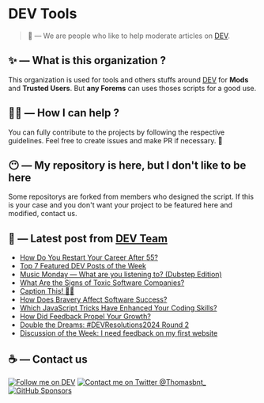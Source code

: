 # DEV Tools

> 🔧 — We are people who like to help moderate articles on [DEV](https://dev.to).

## ✨ — What is this organization ?

This organization is used for tools and others stuffs around [DEV](https://dev.to) for **Mods** and **Trusted Users**. But __any Forems__ can uses thoses scripts for a good use.


## 💪🏼 — How I can help ?

You can fully contribute to the projects by following the respective guidelines. Feel free to create issues and make PR if necessary. 🎉

## 😶 — My repository is here, but I don't like to be here

Some repositorys are forked from members who designed the script. If this is your case and you don't want your project to be featured here and modified, contact us.

## 📝 — Latest post from [DEV Team](https://dev.to/devteam)

<!-- BLOG-POST-LIST:START -->
- [How Do You Restart Your Career After 55?](https://dev.to/devteam/how-do-you-restart-your-career-after-55-doe)
- [Top 7 Featured DEV Posts of the Week](https://dev.to/devteam/top-7-featured-dev-posts-of-the-week-5bei)
- [Music Monday — What are you listening to? &lpar;Dubstep Edition&rpar;](https://dev.to/devteam/music-monday-what-are-you-listening-to-dubstep-edition-195m)
- [What Are the Signs of Toxic Software Companies?](https://dev.to/devteam/what-are-the-signs-of-toxic-software-companies-2icg)
- [Caption This! 🤔💭](https://dev.to/devteam/caption-this-4k8i)
- [How Does Bravery Affect Software Success?](https://dev.to/devteam/how-does-bravery-affect-software-success-44p6)
- [Which JavaScript Tricks Have Enhanced Your Coding Skills?](https://dev.to/devteam/which-javascript-tricks-have-enhanced-your-coding-skills-5g54)
- [How Did Feedback Propel Your Growth?](https://dev.to/devteam/how-did-feedback-propel-your-growth-4e5l)
- [Double the Dreams: #DEVResolutions2024 Round 2](https://dev.to/devteam/double-the-dreams-devresolutions2024-round-2-2dnk)
- [Discussion of the Week: I need feedback on my first website](https://dev.to/devteam/discussion-of-the-week-i-need-feedback-on-my-first-website-26jh)
<!-- BLOG-POST-LIST:END -->


## ☕ — Contact us

[![Follow me on DEV](https://img.shields.io/badge/dev.to-%2308090A.svg?&style=for-the-badge&logo=dev.to&logoColor=white&alt=devto)](https://dev.to/thomasbnt)
[![Contact me on Twitter @Thomasbnt_](https://img.shields.io/badge/Contact%20me%20on%20Twitter-%231DA1F2.svg?&style=for-the-badge&logo=twitter&logoColor=white&alt=twitter)](https://twitter.com/messages/1142357270-1142357270?text=Hello,%20I%20contact%20you%20from%20devtotools%20&recipient_id=1142357270) [![GitHub Sponsors](https://img.shields.io/badge/Sponsor%20me-%23EA54AE.svg?&style=for-the-badge&logo=github-sponsors&logoColor=white)](https://github.com/sponsors/thomasbnt)


